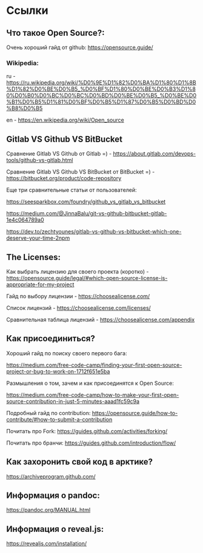 # Ссылки

## Что такое Open Source?:

Очень хороший гайд от github: https://opensource.guide/ 

### Wikipedia:

ru - https://ru.wikipedia.org/wiki/%D0%9E%D1%82%D0%BA%D1%80%D1%8B%D1%82%D0%BE%D0%B5_%D0%BF%D1%80%D0%BE%D0%B3%D1%80%D0%B0%D0%BC%D0%BC%D0%BD%D0%BE%D0%B5_%D0%BE%D0%B1%D0%B5%D1%81%D0%BF%D0%B5%D1%87%D0%B5%D0%BD%D0%B8%D0%B5

en - https://en.wikipedia.org/wiki/Open_source

## Gitlab VS Github VS BitBucket

Сравнение Gitlab VS Github от Gitlab =) - https://about.gitlab.com/devops-tools/github-vs-gitlab.html

Сравнение Gitlab VS Github VS BitBucket от BitBucket =) - https://bitbucket.org/product/code-repository

Еще три сравнительные статьи от пользователей:

https://seesparkbox.com/foundry/github_vs_gitlab_vs_bitbucket

https://medium.com/@JinnaBalu/git-vs-github-bitbucket-gitlab-1e4c064789a0

https://dev.to/zechtyounes/gitlab-vs-github-vs-bitbucket-which-one-deserve-your-time-2npm

## The Licenses:

Как выбрать лицензию для своего проекта (коротко) - https://opensource.guide/legal/#which-open-source-license-is-appropriate-for-my-project

Гайд по выбору лицензии - https://choosealicense.com/

Список лицензий - https://choosealicense.com/licenses/

Сравнительная таблица лицензий - https://choosealicense.com/appendix

## Как присоединиться?

Хороший гайд по поиску своего первого бага:

https://medium.com/free-code-camp/finding-your-first-open-source-project-or-bug-to-work-on-1712f651e5ba

Размышления о том, зачем и как присоединятся к Open Source:

https://medium.com/free-code-camp/how-to-make-your-first-open-source-contribution-in-just-5-minutes-aaad1fc59c9a

Подробный гайд по contribution:
https://opensource.guide/how-to-contribute/#how-to-submit-a-contribution

Почитать про Fork:
https://guides.github.com/activities/forking/

Почитать про бранчи:
https://guides.github.com/introduction/flow/

## Как захоронить свой код в арктике?
https://archiveprogram.github.com/

## Информация о pandoc:
https://pandoc.org/MANUAL.html

## Информация о reveal.js:
https://revealjs.com/installation/
